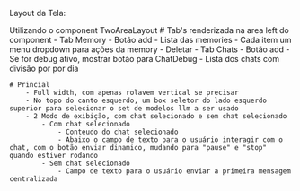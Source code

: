 
Layout da Tela:

Utilizando o component TwoAreaLayout
    # Tab's renderizada na area left do component
        - Tab Memory
            - Botão add
            - Lista das memories
                - Cada item um menu dropdown para ações da memory
                    - Deletar
        - Tab Chats
            - Botão add
            - Se for debug ativo, mostrar botão para ChatDebug
            - Lista dos chats com divisão por por dia

    # Princial
        - Full width, com apenas rolavem vertical se precisar
        - No topo do canto esquerdo, um box seletor do lado esquerdo superior para selecionar o set de modelos llm a ser usado
        - 2 Modo de exibição, com chat selecionado e sem chat selecionado
            - Com chat selecionado
                - Conteudo do chat selecionado
                - Abaixo o campo de texto para o usuário interagir com o chat, com o botão enviar dinamico, mudando para "pause" e "stop" quando estiver rodando
            - Sem chat selecionado
                - Campo de texto para o usuário enviar a primeira mensagem centralizada

